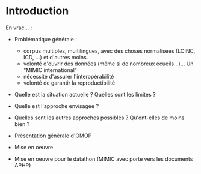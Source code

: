 # Introduction

En vrac... :

- Problématique générale : 
    - corpus multiples, multilingues, avec des choses normalisées (LOINC, ICD, ...) et d'autres moins.
    - volonté d'ouvrir des données (même si de nombreux écueils...)... Un "MIMIC international"
    - nécessité d'assurer l'interopérabilité 
    - volonté de garantir la reproductibilité
- Quelle est la situation actuelle ? Quelles sont les limites ?
- Quelle est l'approche envisagée ? 
- Quelles sont les autres approches possibles ? Qu'ont-elles de moins bien ? 
- Présentation générale d'OMOP

- Mise en oeuvre

- Mise en oeuvre pour le datathon (MIMIC avec porte vers les documents APHP)


